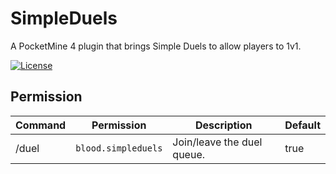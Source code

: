 # SimpleDuels
A PocketMine 4 plugin that brings Simple Duels to allow players to 1v1.

[![License](https://img.shields.io/github/license/BloodFistMCPE/GodMode)](https://github.com/BloodFistMCPE/SimpleDuels)

## Permission
Command | Permission | Description | Default |
| --- | --- | --- | --- |
| /duel | ```blood.simpleduels``` | Join/leave the duel queue. | true |

